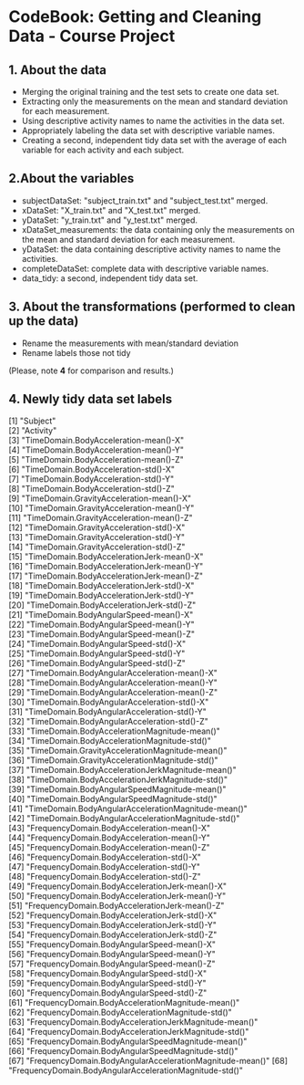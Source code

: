# CodeBook: Getting and Cleaning Data - Course Project

## 1. About the data
- Merging the original training and the test sets to create one data set.
- Extracting only the measurements on the mean and standard deviation for each measurement.
- Using descriptive activity names to name the activities in the data set.
- Appropriately labeling the data set with descriptive variable names.
- Creating a second, independent tidy data set with the average of each variable for each activity and each subject.

## 2.About the variables
- subjectDataSet: "subject_train.txt" and "subject_test.txt" merged.
- xDataSet: "X_train.txt" and "X_test.txt" merged.
- yDataSet: "y_train.txt" and "y_test.txt" merged.
- xDataSet_measurements: the data containing only the measurements on the mean and standard deviation for each measurement.
- yDataSet: the data containing descriptive activity names to name the activities.
- completeDataSet: complete data with descriptive variable names.
- data_tidy: a second, independent tidy data set.

## 3. About the transformations (performed to clean up the data)
- Rename the measurements with mean/standard deviation
- Rename labels those not tidy

(Please, note **4** for comparison and results.)


## 4. Newly tidy data set labels

 [1] "Subject"                                                
 [2] "Activity"                                               
 [3] "TimeDomain.BodyAcceleration-mean()-X"                   
 [4] "TimeDomain.BodyAcceleration-mean()-Y"                   
 [5] "TimeDomain.BodyAcceleration-mean()-Z"                   
 [6] "TimeDomain.BodyAcceleration-std()-X"                    
 [7] "TimeDomain.BodyAcceleration-std()-Y"                    
 [8] "TimeDomain.BodyAcceleration-std()-Z"                    
 [9] "TimeDomain.GravityAcceleration-mean()-X"                
[10] "TimeDomain.GravityAcceleration-mean()-Y"                
[11] "TimeDomain.GravityAcceleration-mean()-Z"                
[12] "TimeDomain.GravityAcceleration-std()-X"                 
[13] "TimeDomain.GravityAcceleration-std()-Y"                 
[14] "TimeDomain.GravityAcceleration-std()-Z"                 
[15] "TimeDomain.BodyAccelerationJerk-mean()-X"               
[16] "TimeDomain.BodyAccelerationJerk-mean()-Y"               
[17] "TimeDomain.BodyAccelerationJerk-mean()-Z"               
[18] "TimeDomain.BodyAccelerationJerk-std()-X"                
[19] "TimeDomain.BodyAccelerationJerk-std()-Y"                
[20] "TimeDomain.BodyAccelerationJerk-std()-Z"                
[21] "TimeDomain.BodyAngularSpeed-mean()-X"                   
[22] "TimeDomain.BodyAngularSpeed-mean()-Y"                   
[23] "TimeDomain.BodyAngularSpeed-mean()-Z"                   
[24] "TimeDomain.BodyAngularSpeed-std()-X"                    
[25] "TimeDomain.BodyAngularSpeed-std()-Y"                    
[26] "TimeDomain.BodyAngularSpeed-std()-Z"                    
[27] "TimeDomain.BodyAngularAcceleration-mean()-X"            
[28] "TimeDomain.BodyAngularAcceleration-mean()-Y"            
[29] "TimeDomain.BodyAngularAcceleration-mean()-Z"            
[30] "TimeDomain.BodyAngularAcceleration-std()-X"             
[31] "TimeDomain.BodyAngularAcceleration-std()-Y"             
[32] "TimeDomain.BodyAngularAcceleration-std()-Z"             
[33] "TimeDomain.BodyAccelerationMagnitude-mean()"            
[34] "TimeDomain.BodyAccelerationMagnitude-std()"             
[35] "TimeDomain.GravityAccelerationMagnitude-mean()"         
[36] "TimeDomain.GravityAccelerationMagnitude-std()"          
[37] "TimeDomain.BodyAccelerationJerkMagnitude-mean()"        
[38] "TimeDomain.BodyAccelerationJerkMagnitude-std()"         
[39] "TimeDomain.BodyAngularSpeedMagnitude-mean()"            
[40] "TimeDomain.BodyAngularSpeedMagnitude-std()"             
[41] "TimeDomain.BodyAngularAccelerationMagnitude-mean()"     
[42] "TimeDomain.BodyAngularAccelerationMagnitude-std()"      
[43] "FrequencyDomain.BodyAcceleration-mean()-X"              
[44] "FrequencyDomain.BodyAcceleration-mean()-Y"              
[45] "FrequencyDomain.BodyAcceleration-mean()-Z"              
[46] "FrequencyDomain.BodyAcceleration-std()-X"               
[47] "FrequencyDomain.BodyAcceleration-std()-Y"               
[48] "FrequencyDomain.BodyAcceleration-std()-Z"               
[49] "FrequencyDomain.BodyAccelerationJerk-mean()-X"          
[50] "FrequencyDomain.BodyAccelerationJerk-mean()-Y"          
[51] "FrequencyDomain.BodyAccelerationJerk-mean()-Z"          
[52] "FrequencyDomain.BodyAccelerationJerk-std()-X"           
[53] "FrequencyDomain.BodyAccelerationJerk-std()-Y"           
[54] "FrequencyDomain.BodyAccelerationJerk-std()-Z"           
[55] "FrequencyDomain.BodyAngularSpeed-mean()-X"              
[56] "FrequencyDomain.BodyAngularSpeed-mean()-Y"              
[57] "FrequencyDomain.BodyAngularSpeed-mean()-Z"              
[58] "FrequencyDomain.BodyAngularSpeed-std()-X"               
[59] "FrequencyDomain.BodyAngularSpeed-std()-Y"               
[60] "FrequencyDomain.BodyAngularSpeed-std()-Z"               
[61] "FrequencyDomain.BodyAccelerationMagnitude-mean()"       
[62] "FrequencyDomain.BodyAccelerationMagnitude-std()"        
[63] "FrequencyDomain.BodyAccelerationJerkMagnitude-mean()"   
[64] "FrequencyDomain.BodyAccelerationJerkMagnitude-std()"    
[65] "FrequencyDomain.BodyAngularSpeedMagnitude-mean()"       
[66] "FrequencyDomain.BodyAngularSpeedMagnitude-std()"        
[67] "FrequencyDomain.BodyAngularAccelerationMagnitude-mean()"
[68] "FrequencyDomain.BodyAngularAccelerationMagnitude-std()" 
